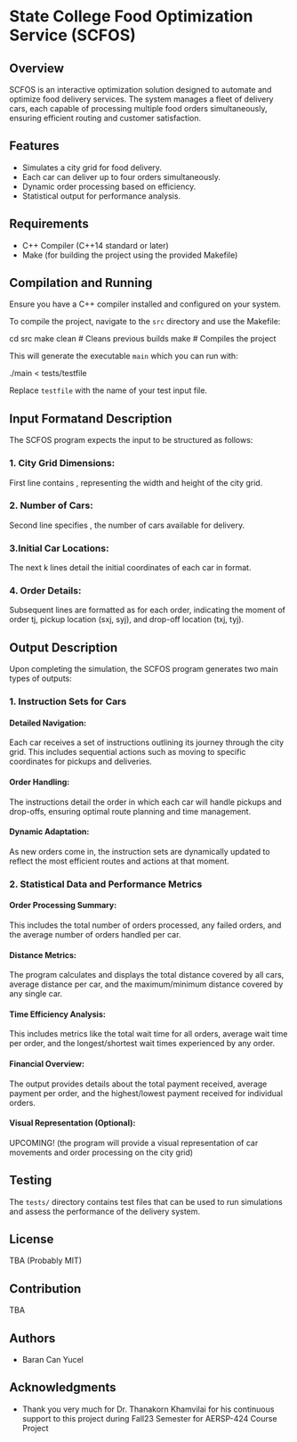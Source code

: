 # State College Food Optimization Service (SCFOS)

## Overview

SCFOS is an interactive optimization solution designed to automate and optimize food delivery services. The system manages a fleet of delivery cars, each capable of processing multiple food orders simultaneously, ensuring efficient routing and customer satisfaction.

## Features

- Simulates a city grid for food delivery.
- Each car can deliver up to four orders simultaneously.
- Dynamic order processing based on efficiency.
- Statistical output for performance analysis.

## Requirements

- C++ Compiler (C++14 standard or later)
- Make (for building the project using the provided Makefile)

## Compilation and Running

Ensure you have a C++ compiler installed and configured on your system.

To compile the project, navigate to the `src` directory and use the Makefile:

cd src
make clean  # Cleans previous builds
make        # Compiles the project

This will generate the executable `main` which you can run with:

./main < tests/testfile

Replace `testfile` with the name of your test input file.

## Input Formatand Description

The SCFOS program expects the input to be structured as follows:

### 1. City Grid Dimensions:

First line contains <w> <h>, representing the width and height of the city grid.

### 2. Number of Cars:

Second line specifies <k>, the number of cars available for delivery.

### 3.Initial Car Locations:

The next k lines detail the initial coordinates of each car in <x> <y> format.

### 4. Order Details:

Subsequent lines are formatted as <tj> <sxj> <syj> <txj> <tyj> for each order, indicating the moment of order tj, pickup location (sxj, syj), and drop-off location (txj, tyj).

## Output Description

Upon completing the simulation, the SCFOS program generates two main types of outputs:

### 1. Instruction Sets for Cars

#### Detailed Navigation: 

Each car receives a set of instructions outlining its journey through the city grid. This includes sequential actions such as moving to specific coordinates for pickups and deliveries.

#### Order Handling: 

The instructions detail the order in which each car will handle pickups and drop-offs, ensuring optimal route planning and time management.

#### Dynamic Adaptation: 

As new orders come in, the instruction sets are dynamically updated to reflect the most efficient routes and actions at that moment.

### 2. Statistical Data and Performance Metrics

#### Order Processing Summary: 

This includes the total number of orders processed, any failed orders, and the average number of orders handled per car.

#### Distance Metrics: 

The program calculates and displays the total distance covered by all cars, average distance per car, and the maximum/minimum distance covered by any single car.

#### Time Efficiency Analysis: 

This includes metrics like the total wait time for all orders, average wait time per order, and the longest/shortest wait times experienced by any order.

#### Financial Overview: 

The output provides details about the total payment received, average payment per order, and the highest/lowest payment received for individual orders.

#### Visual Representation (Optional): 

UPCOMING! (the program will provide a visual representation of car movements and order processing on the city grid)

## Testing

The `tests/` directory contains test files that can be used to run simulations and assess the performance of the delivery system.

## License

TBA (Probably MIT)

## Contribution

TBA

## Authors

- Baran Can Yucel 

## Acknowledgments

- Thank you very much for Dr. Thanakorn Khamvilai for his continuous support to this project during Fall23 Semester for AERSP-424 Course Project

